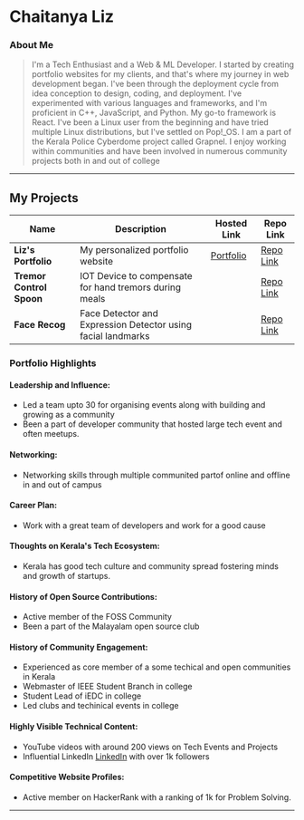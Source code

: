 # Chaitanya Liz 

### About Me

> I'm a Tech Enthusiast and a Web & ML Developer. I started by creating portfolio websites for my clients, and that's where my journey in web development began. I've been through the deployment cycle from idea conception to design, coding, and deployment. I've experimented with various languages and frameworks, and I'm proficient in C++, JavaScript, and Python. My go-to framework is React. I've been a Linux user from the beginning and have tried multiple Linux distributions, but I've settled on Pop!_OS. I am a part of the Kerala Police Cyberdome project called Grapnel. I enjoy working within communities and have been involved in numerous community projects both in and out of college
---

## My Projects

| Name                | Description                                                               | Hosted Link                              | Repo Link                                                      |
|---------------------|---------------------------------------------------------------------------|------------------------------------------|----------------------------------------------------------------|
| **Liz's Portfolio**        | My personalized portfolio website                                                 | [Portfolio](https://lizchaitanya.xyz/) |[Repo Link](https://github.com/CLiz17/lizchaitanya.xyz)   |
| **Tremor Control Spoon**        | IOT Device to compensate for hand tremors during meals    |     | [Repo Link](https://github.com/CLiz17/tremor-stabilising-spoon) |
| **Face Recog**        | Face Detector and Expression Detector using facial landmarks    |     | [Repo Link](https://github.com/CLiz17/facial-expression-detection) |


### Portfolio Highlights

#### Leadership and Influence:

- Led a team upto 30 for organising events along with building and growing as a community
- Been a part of developer community that hosted large tech event and often meetups.

#### Networking:

- Networking skills through multiple communited partof online and offline in and out of campus

#### Career Plan:

- Work with a great team of developers and work for a good cause

#### Thoughts on Kerala's Tech Ecosystem:

- Kerala has good tech culture and community spread fostering minds and growth of startups.

#### History of Open Source Contributions:

- Active member of the FOSS Community
- Been a part of the Malayalam open source club

#### History of Community Engagement:

- Experienced as core member of a some techical and open communities in Kerala 
- Webmaster of IEEE Student Branch in college
- Student Lead of iEDC in college
- Led clubs and techinical events in college

#### Highly Visible Technical Content:

- YouTube videos with around 200 views on Tech Events and Projects
- Influential LinkedIn [LinkedIn](https://www.linkedin.com/in/lizchaitanya/) with over 1k followers
  
#### Competitive Website Profiles:

- Active member on HackerRank with a ranking of 1k for Problem Solving.
---
